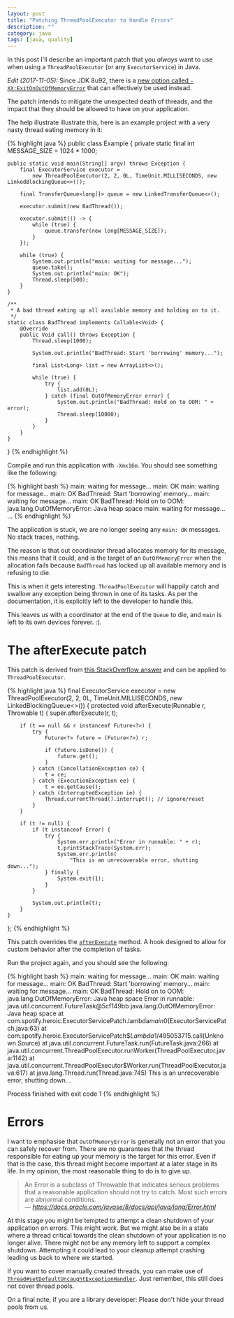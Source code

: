 ```yaml
---
layout: post
title: "Patching ThreadPoolExecutor to handle Errors"
description: ""
category: java
tags: [java, quality]
---
```


In this post I'll describe an important patch that you _always_ want to use
when using a `ThreadPoolExecutor` (or any `ExecutorService`) in Java.

<!-- more -->

*Edit (2017-11-05):* Since JDK 8u92, there is a [new option called `-XX:ExitOnOutOfMemoryError`][ExitOnOutOfMemoryError] that can effectively be used instead.

[ExitOnOutOfMemoryError]: http://www.oracle.com/technetwork/java/javase/8u92-relnotes-2949471.html

The patch intends to mitigate the unexpected death of threads, and the impact
that they should be allowed to have on your application.

The help illustrate illustrate this, here is an example project with a very
nasty thread eating memory in it:

{% highlight java %}
public class Example {
    private static final int MESSAGE_SIZE = 1024 * 1000;

    public static void main(String[] argv) throws Exception {
        final ExecutorService executor =
            new ThreadPoolExecutor(2, 2, 0L, TimeUnit.MILLISECONDS, new LinkedBlockingQueue<>());

        final TransferQueue<long[]> queue = new LinkedTransferQueue<>();

        executor.submit(new BadThread());

        executor.submit(() -> {
            while (true) {
                queue.transfer(new long[MESSAGE_SIZE]);
            }
        });

        while (true) {
            System.out.println("main: waiting for message...");
            queue.take();
            System.out.println("main: OK");
            Thread.sleep(500);
        }
    }

    /**
     * A bad thread eating up all available memory and holding on to it.
     */
    static class BadThread implements Callable<Void> {
        @Override
        public Void call() throws Exception {
            Thread.sleep(1000);

            System.out.println("BadThread: Start 'borrowing' memory...");

            final List<Long> list = new ArrayList<>();

            while (true) {
                try {
                    list.add(0L);
                } catch (final OutOfMemoryError error) {
                    System.out.println("BadThread: Hold on to OOM: " + error);
                    Thread.sleep(10000);
                }
            }
        }
    }
}
{% endhighlight %}

Compile and run this application with `-Xmx16m`.
You should see something like the following:

{% highlight bash %}
main: waiting for message...
main: OK
main: waiting for message...
main: OK
BadThread: Start 'borrowing' memory...
main: waiting for message...
main: OK
BadThread: Hold on to OOM: java.lang.OutOfMemoryError: Java heap space
main: waiting for message...
...
{% endhighlight %}

The application is stuck, we are no longer seeing any `main: OK` messages.
No stack traces, nothing.

The reason is that out coordinator thread allocates memory for its message,
this means that it could, and is the target of an `OutOfMemoryError` when the
allocation fails because `BadThread` has locked up all available memory and is
refusing to die.

This is when it gets interesting. `ThreadPoolExecutor` will happily catch and
swallow any exception being thrown in one of its tasks. As per the
documentation, it is explicitly left to the developer to handle this.

This leaves us with a coordinator at the end of the `Queue` to die, and `main`
is left to its own devices forever. :(.

# The afterExecute patch

This patch is derived from [this StackOverflow answer](http://stackoverflow.com/questions/2248131/handling-exceptions-from-java-executorservice-tasks) and can be applied to `ThreadPoolExecutor`.

{% highlight java %}
final ExecutorService executor = new ThreadPoolExecutor(2, 2, 0L, TimeUnit.MILLISECONDS, new LinkedBlockingQueue<>()) {
    protected void afterExecute(Runnable r, Throwable t) {
        super.afterExecute(r, t);

        if (t == null && r instanceof Future<?>) {
            try {
                Future<?> future = (Future<?>) r;

                if (future.isDone()) {
                    future.get();
                }
            } catch (CancellationException ce) {
                t = ce;
            } catch (ExecutionException ee) {
                t = ee.getCause();
            } catch (InterruptedException ie) {
                Thread.currentThread().interrupt(); // ignore/reset
            }
        }

        if (t != null) {
            if (t instanceof Error) {
                try {
                    System.err.println("Error in runnable: " + r);
                    t.printStackTrace(System.err);
                    System.err.println(
                        "This is an unrecoverable error, shutting down...");
                } finally {
                    System.exit(1);
                }
            }

            System.out.println(t);
        }
    }
};
{% endhighlight %}

This patch overrides the [`afterExecute`](https://docs.oracle.com/javase/8/docs/api/java/util/concurrent/ThreadPoolExecutor.html#afterExecute-java.lang.Runnable-java.lang.Throwable-)
 method. A hook designed to allow for custom behavior after the completion of
tasks.

Run the project again, and you should see the following:

{% highlight bash %}
main: waiting for message...
main: OK
main: waiting for message...
main: OK
BadThread: Start 'borrowing' memory...
main: waiting for message...
main: OK
BadThread: Hold on to OOM: java.lang.OutOfMemoryError: Java heap space
Error in runnable: java.util.concurrent.FutureTask@5cf149bb
java.lang.OutOfMemoryError: Java heap space
    at com.spotify.heroic.ExecutorServicePatch.lambda$main$0(ExecutorServicePatch.java:63)
    at com.spotify.heroic.ExecutorServicePatch$$Lambda$1/495053715.call(Unknown Source)
    at java.util.concurrent.FutureTask.run(FutureTask.java:266)
    at java.util.concurrent.ThreadPoolExecutor.runWorker(ThreadPoolExecutor.java:1142)
    at java.util.concurrent.ThreadPoolExecutor$Worker.run(ThreadPoolExecutor.java:617)
    at java.lang.Thread.run(Thread.java:745)
This is an unrecoverable error, shutting down...

Process finished with exit code 1
{% endhighlight %}

# Errors

I want to emphasise that `OutOfMemoryError` is generally not an error that you
can safely recover from. There are no guarantees that the thread responsible
for eating up your memory is the target for this error. Even if that is the
case, this thread might become important at a later stage in its life.
In my opinion, the most reasonable thing to do is to give up.

<blockquote>
  An Error is a subclass of Throwable that indicates serious problems that a
  reasonable application should not try to catch. Most such errors are abnormal
  conditions.
  <footer>
    &mdash;
    <cite><a href="https://docs.oracle.com/javase/8/docs/api/java/lang/Error.html">https://docs.oracle.com/javase/8/docs/api/java/lang/Error.html</a></cite>
  </footer>
</blockquote>

At this stage you might be tempted to attempt a clean shutdown of your
application on errors.
This might work. But we might also be in a state where a thread critical
towards the clean shutdown of your application is no longer alive.
There might not be any memory left to support a complex shutdown. Attempting it
could lead to your cleanup attempt crashing leading us back to where we
started.

If you want to cover manually created threads, you can make use of
[`Thread#setDefaultUncaughtExceptionHandler`](https://docs.oracle.com/javase/8/docs/api/java/lang/Thread.html#setDefaultUncaughtExceptionHandler-java.lang.Thread.UncaughtExceptionHandler-).
Just remember, this still does not cover thread pools.

On a final note, if you are a library developer: Please don't hide your thread
pools from us.
